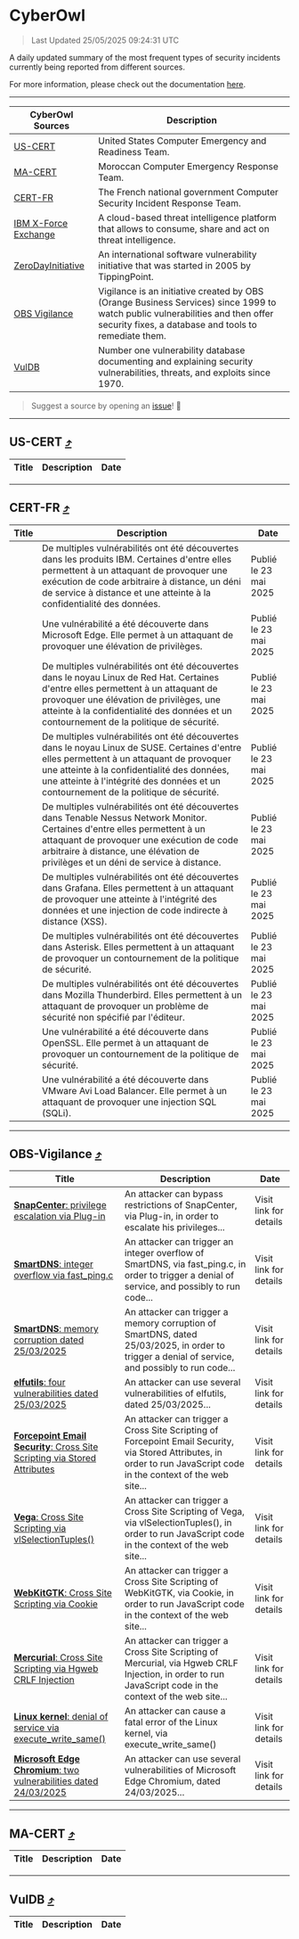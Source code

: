 
 <div id='top'></div>

# CyberOwl

 > Last Updated 25/05/2025 09:24:31 UTC
 
 A daily updated summary of the most frequent types of security incidents currently being reported from different sources.
 
 For more information, please check out the documentation [here](./docs/README.md).
 
 ---
 |CyberOwl Sources|Description|
 |---|---|
 |[US-CERT](#us-cert-arrow_heading_up)|United States Computer Emergency and Readiness Team.|
 |[MA-CERT](#ma-cert-arrow_heading_up)|Moroccan Computer Emergency Response Team.|
 |[CERT-FR](#cert-fr-arrow_heading_up)|The French national government Computer Security Incident Response Team.|
 |[IBM X-Force Exchange](#ibmcloud-arrow_heading_up)|A cloud-based threat intelligence platform that allows to consume, share and act on threat intelligence.|
 |[ZeroDayInitiative](#zerodayinitiative-arrow_heading_up)|An international software vulnerability initiative that was started in 2005 by TippingPoint.|
 |[OBS Vigilance](#obs-vigilance-arrow_heading_up)|Vigilance is an initiative created by OBS (Orange Business Services) since 1999 to watch public vulnerabilities and then offer security fixes, a database and tools to remediate them.|
 |[VulDB](#vuldb-arrow_heading_up)|Number one vulnerability database documenting and explaining security vulnerabilities, threats, and exploits since 1970.|
 
 > Suggest a source by opening an [issue](https://github.com/karimhabush/cyberowl/issues)! :raised_hands:
 ---

## US-CERT [:arrow_heading_up:](#cyberowl)

 |Title|Description|Date|
 |---|---|---|
 
 ---

## CERT-FR [:arrow_heading_up:](#cyberowl)

 |Title|Description|Date|
 |---|---|---|
 |[](https://www.cert.ssi.gouv.fr/avis/CERTFR-2025-AVI-0452/)|De multiples vulnérabilités ont été découvertes dans les produits IBM. Certaines d'entre elles permettent à un attaquant de provoquer une exécution de code arbitraire à distance, un déni de service à distance et une atteinte à la confidentialité des données.|Publié le 23 mai 2025|
 |[](https://www.cert.ssi.gouv.fr/avis/CERTFR-2025-AVI-0451/)|Une vulnérabilité a été découverte dans Microsoft Edge. Elle permet à un attaquant de provoquer une élévation de privilèges.|Publié le 23 mai 2025|
 |[](https://www.cert.ssi.gouv.fr/avis/CERTFR-2025-AVI-0450/)|De multiples vulnérabilités ont été découvertes dans le noyau Linux de Red Hat. Certaines d'entre elles permettent à un attaquant de provoquer une élévation de privilèges, une atteinte à la confidentialité des données et un contournement de la politique de sécurité.|Publié le 23 mai 2025|
 |[](https://www.cert.ssi.gouv.fr/avis/CERTFR-2025-AVI-0449/)|De multiples vulnérabilités ont été découvertes dans le noyau Linux de SUSE. Certaines d'entre elles permettent à un attaquant de provoquer une atteinte à la confidentialité des données, une atteinte à l'intégrité des données et un contournement de la politique de sécurité.|Publié le 23 mai 2025|
 |[](https://www.cert.ssi.gouv.fr/avis/CERTFR-2025-AVI-0448/)|De multiples vulnérabilités ont été découvertes dans Tenable Nessus Network Monitor. Certaines d'entre elles permettent à un attaquant de provoquer une exécution de code arbitraire à distance, une élévation de privilèges et un déni de service à distance.|Publié le 23 mai 2025|
 |[](https://www.cert.ssi.gouv.fr/avis/CERTFR-2025-AVI-0447/)|De multiples vulnérabilités ont été découvertes dans Grafana. Elles permettent à un attaquant de provoquer une atteinte à l'intégrité des données et une injection de code indirecte à distance (XSS).|Publié le 23 mai 2025|
 |[](https://www.cert.ssi.gouv.fr/avis/CERTFR-2025-AVI-0446/)|De multiples vulnérabilités ont été découvertes dans Asterisk. Elles permettent à un attaquant de provoquer un contournement de la politique de sécurité.|Publié le 23 mai 2025|
 |[](https://www.cert.ssi.gouv.fr/avis/CERTFR-2025-AVI-0445/)|De multiples vulnérabilités ont été découvertes dans Mozilla Thunderbird. Elles permettent à un attaquant de provoquer un problème de sécurité non spécifié par l'éditeur.|Publié le 23 mai 2025|
 |[](https://www.cert.ssi.gouv.fr/avis/CERTFR-2025-AVI-0444/)|Une vulnérabilité a été découverte dans OpenSSL. Elle permet à un attaquant de provoquer un contournement de la politique de sécurité.|Publié le 23 mai 2025|
 |[](https://www.cert.ssi.gouv.fr/avis/CERTFR-2025-AVI-0443/)|Une vulnérabilité a été découverte dans VMware Avi Load Balancer. Elle permet à un attaquant de provoquer une injection SQL (SQLi).|Publié le 23 mai 2025|
 
 ---

## OBS-Vigilance [:arrow_heading_up:](#cyberowl)

 |Title|Description|Date|
 |---|---|---|
 |[<a href="https://vigilance.fr/vulnerability/SnapCenter-privilege-escalation-via-Plug-in-46664" class="noirorange"><b>SnapCenter</b>: privilege escalation via Plug-in</a>](https://vigilance.fr/vulnerability/SnapCenter-privilege-escalation-via-Plug-in-46664)|An attacker can bypass restrictions of SnapCenter, via Plug-in, in order to escalate his privileges...|Visit link for details|
 |[<a href="https://vigilance.fr/vulnerability/SmartDNS-integer-overflow-via-fast-ping-c-46663" class="noirorange"><b>SmartDNS</b>: integer overflow via fast_ping.c</a>](https://vigilance.fr/vulnerability/SmartDNS-integer-overflow-via-fast-ping-c-46663)|An attacker can trigger an integer overflow of SmartDNS, via fast_ping.c, in order to trigger a denial of service, and possibly to run code...|Visit link for details|
 |[<a href="https://vigilance.fr/vulnerability/SmartDNS-memory-corruption-dated-25-03-2025-46662" class="noirorange"><b>SmartDNS</b>: memory corruption dated 25/03/2025</a>](https://vigilance.fr/vulnerability/SmartDNS-memory-corruption-dated-25-03-2025-46662)|An attacker can trigger a memory corruption of SmartDNS, dated 25/03/2025, in order to trigger a denial of service, and possibly to run code...|Visit link for details|
 |[<a href="https://vigilance.fr/vulnerability/elfutils-four-vulnerabilities-dated-25-03-2025-46661" class="noirorange"><b>elfutils</b>: four vulnerabilities dated 25/03/2025</a>](https://vigilance.fr/vulnerability/elfutils-four-vulnerabilities-dated-25-03-2025-46661)|An attacker can use several vulnerabilities of elfutils, dated 25/03/2025...|Visit link for details|
 |[<a href="https://vigilance.fr/vulnerability/Forcepoint-Email-Security-Cross-Site-Scripting-via-Stored-Attributes-46659" class="noirorange"><b>Forcepoint Email Security</b>: Cross Site Scripting via Stored Attributes</a>](https://vigilance.fr/vulnerability/Forcepoint-Email-Security-Cross-Site-Scripting-via-Stored-Attributes-46659)|An attacker can trigger a Cross Site Scripting of Forcepoint Email Security, via Stored Attributes, in order to run JavaScript code in the context of the web site...|Visit link for details|
 |[<a href="https://vigilance.fr/vulnerability/Vega-Cross-Site-Scripting-via-vlSelectionTuples-46658" class="noirorange"><b>Vega</b>: Cross Site Scripting via vlSelectionTuples()</a>](https://vigilance.fr/vulnerability/Vega-Cross-Site-Scripting-via-vlSelectionTuples-46658)|An attacker can trigger a Cross Site Scripting of Vega, via vlSelectionTuples(), in order to run JavaScript code in the context of the web site...|Visit link for details|
 |[<a href="https://vigilance.fr/vulnerability/WebKitGTK-Cross-Site-Scripting-via-Cookie-46657" class="noirorange"><b>WebKitGTK</b>: Cross Site Scripting via Cookie</a>](https://vigilance.fr/vulnerability/WebKitGTK-Cross-Site-Scripting-via-Cookie-46657)|An attacker can trigger a Cross Site Scripting of WebKitGTK, via Cookie, in order to run JavaScript code in the context of the web site...|Visit link for details|
 |[<a href="https://vigilance.fr/vulnerability/Mercurial-Cross-Site-Scripting-via-Hgweb-CRLF-Injection-46655" class="noirorange"><b>Mercurial</b>: Cross Site Scripting via Hgweb CRLF Injection</a>](https://vigilance.fr/vulnerability/Mercurial-Cross-Site-Scripting-via-Hgweb-CRLF-Injection-46655)|An attacker can trigger a Cross Site Scripting of Mercurial, via Hgweb CRLF Injection, in order to run JavaScript code in the context of the web site...|Visit link for details|
 |[<a href="https://vigilance.fr/vulnerability/Linux-kernel-denial-of-service-via-execute-write-same-47108" class="noirorange"><b>Linux kernel</b>: denial of service via execute_write_same()</a>](https://vigilance.fr/vulnerability/Linux-kernel-denial-of-service-via-execute-write-same-47108)|An attacker can cause a fatal error of the Linux kernel, via execute_write_same()|Visit link for details|
 |[<a href="https://vigilance.fr/vulnerability/Microsoft-Edge-Chromium-two-vulnerabilities-dated-24-03-2025-46654" class="noirorange"><b>Microsoft Edge Chromium</b>: two vulnerabilities dated 24/03/2025</a>](https://vigilance.fr/vulnerability/Microsoft-Edge-Chromium-two-vulnerabilities-dated-24-03-2025-46654)|An attacker can use several vulnerabilities of Microsoft Edge Chromium, dated 24/03/2025...|Visit link for details|
 
 ---

## MA-CERT [:arrow_heading_up:](#cyberowl)

 |Title|Description|Date|
 |---|---|---|
 
 ---

## VulDB [:arrow_heading_up:](#cyberowl)

 |Title|Description|Date|
 |---|---|---|
 